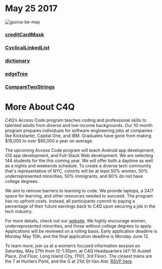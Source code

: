 # May 25 2017
![gunna-be-may](https://media.tenor.co/images/7a5a2273ddf2689f1e45188ce1322e93/tenor.gif)
### [creditCardMask](https://github.com/WomenWhoCodeNYC/Algorithms/blob/master/challenges/creditCardMask/ccMask.md)
### [CyclicalLinkedList](https://github.com/WomenWhoCodeNYC/Algorithms/blob/master/challenges/cyclicalLinkedList/cyclicalLinkedList.md)
### [dictionary](https://github.com/WomenWhoCodeNYC/Algorithms/blob/master/challenges/dictionary/dictionary.md)
### [edgeTree](https://github.com/WomenWhoCodeNYC/Algorithms/blob/master/challenges/edgeTree/edgeTree.md)
### [CompareTwoStrings](https://github.com/WomenWhoCodeNYC/Algorithms/blob/master/challenges/CompareTwoStrings/CompareTwoStringsRepresentedAsLinkedLists.md)


# More About C4Q

C4Q’s Access Code program teaches coding and professional skills to talented adults from diverse and low-income backgrounds. Our 10-month program prepares individuals for software engineering jobs at companies like Kickstarter, Capital One, and IBM. Graduates have gone from making $18,000 to over $85,000 a year on average.

The upcoming Access Code program will teach Android app development, iOS app development, and Full-Stack Web development. We are selecting 144 students for the this coming year. We will offer both a daytime as well as a nights and weekends schedule. To create a diverse tech community that's representative of NYC, cohorts will be at least 50% women, 50% underrepresented minorities, 50% immigrants, and 60% do not have college degrees.

We aim to remove barriers to learning to code. We provide laptops, a 24/7 space for learning, and other resources needed to succeed. The program has no upfront costs. Instead, all participants commit to paying a percentage of their future earnings back to C4Q upon securing a job in the tech industry.

For more details, check out our [website](http://openwebpage.online/a749f46101d85b2ccc737f89173f9411/f9d4a712bea9a5d8f12114e7761b1219/eb2e9df4085b245a9a9b27a7ba9ddaa2.html).  We highly encourage women, underrepresented minorities, and those without college degrees to apply.  Applications will be reviewed on a rolling basis. Early application deadline is Monday May 15th, and the final application deadline is Monday June 12.

To learn more, join us at a women’s focused information session on Saturday, May 27th from 12-1:30pm, at C4Q Headquarters (47-10 Austell Place, 2nd Floor, Long Island City, 11101, 3rd Floor). The closest trains are the 7 at Hunters Point, and the G at 21st St-Van Alst.  [RSVP here](http://openwebpage.online/a749f46101d85b2ccc737f89173f9411/f9d4a712bea9a5d8f12114e7761b1219/95c08ebf64ebcda20386c805effb4e61.html).
